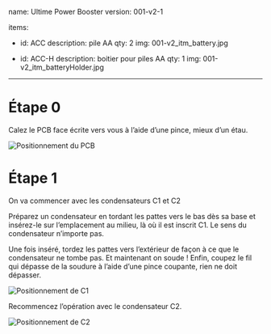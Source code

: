 name: Ultime Power Booster
version: 001-v2-1

items:
   - id: ACC
     description: pile AA
     qty: 2
     img: 001-v2_itm_battery.jpg


   - id: ACC-H
     description: boitier pour piles AA
     qty: 1
     img: 001-v2_itm_batteryHolder.jpg

---

# Étape 0

Calez le PCB face écrite vers vous à l’aide d’une pince, mieux d’un étau.

![Positionnement du PCB](001-v2_stepTop_1.jpg)

# Étape 1

On va commencer avec les condensateurs C1 et C2

Préparez un condensateur en tordant les pattes vers le bas dès sa base et insérez-le sur l’emplacement au milieu, là où il est inscrit C1. Le sens du condensateur n’importe pas.

Une fois inséré, tordez les pattes vers l’extérieur de façon à ce que le condensateur ne tombe pas. Et maintenant on soude ! Enfin, coupez le fil qui dépasse de la soudure à l’aide d’une pince coupante, rien ne doit dépasser.

![Positionnement de C1](001-v2_stepTop_2.jpg)

Recommencez l’opération avec le condensateur C2.

![Positionnement de C2](001-v2_stepTop_3.jpg)
